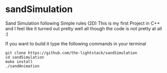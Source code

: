 # sandSimulation
Sand Simulation following Simple rules (2D)
This is my first Project in C++ and I feel like it turned out pretty well all though the code is not pretty at all :)

If you want to build it type the following commands in your terminal
```
git clone https://github.com/the-lightstack/sandSimulation
cd sandSimulation
make install
./sandAnimation
```
